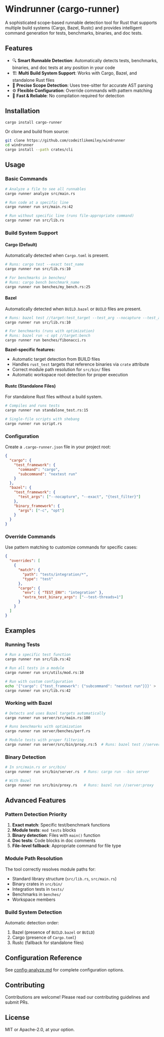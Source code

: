 # Windrunner (cargo-runner)

A sophisticated scope-based runnable detection tool for Rust that supports multiple build systems (Cargo, Bazel, Rustc) and provides intelligent command generation for tests, benchmarks, binaries, and doc tests.

## Features

- 🔍 **Smart Runnable Detection**: Automatically detects tests, benchmarks, binaries, and doc tests at any position in your code
- 🏗️ **Multi Build System Support**: Works with Cargo, Bazel, and standalone Rust files
- 🎯 **Precise Scope Detection**: Uses tree-sitter for accurate AST parsing
- ⚙️ **Flexible Configuration**: Override commands with pattern matching
- 🚀 **Fast & Reliable**: No compilation required for detection

## Installation

```bash
cargo install cargo-runner
```

Or clone and build from source:

```bash
git clone https://github.com/codeitlikemiley/windrunner
cd windrunner
cargo install --path crates/cli
```

## Usage

### Basic Commands

```bash
# Analyze a file to see all runnables
cargo runner analyze src/main.rs

# Run code at a specific line
cargo runner run src/main.rs:42

# Run without specific line (runs file-appropriate command)
cargo runner run src/lib.rs
```

### Build System Support

#### Cargo (Default)
Automatically detected when `Cargo.toml` is present.

```bash
# Runs: cargo test --exact test_name
cargo runner run src/lib.rs:10

# For benchmarks in benches/
# Runs: cargo bench benchmark_name
cargo runner run benches/my_bench.rs:25
```

#### Bazel
Automatically detected when `BUILD.bazel` or `BUILD` files are present.

```bash
# Runs: bazel test //target:test_target --test_arg --nocapture --test_arg --exact --test_arg test_name
cargo runner run src/lib.rs:10

# For benchmarks (runs with optimization)
# Runs: bazel run -c opt //target:bench
cargo runner run benches/fibonacci.rs
```

**Bazel-specific features:**
- Automatic target detection from BUILD files
- Handles `rust_test` targets that reference binaries via `crate` attribute
- Correct module path resolution for `src/bin/` files
- Automatic workspace root detection for proper execution

#### Rustc (Standalone Files)
For standalone Rust files without a build system.

```bash
# Compiles and runs tests
cargo runner run standalone_test.rs:15

# Single-file scripts with shebang
cargo runner run script.rs
```

### Configuration

Create a `.cargo-runner.json` file in your project root:

```json
{
  "cargo": {
    "test_framework": {
      "command": "cargo",
      "subcommand": "nextest run"
    }
  },
  "bazel": {
    "test_framework": {
      "test_args": ["--nocapture", "--exact", "{test_filter}"]
    },
    "binary_framework": {
      "args": ["-c", "opt"]
    }
  }
}
```

### Override Commands

Use pattern matching to customize commands for specific cases:

```json
{
  "overrides": [
    {
      "match": {
        "path": "tests/integration/*",
        "type": "test"
      },
      "cargo": {
        "env": { "TEST_ENV": "integration" },
        "extra_test_binary_args": ["--test-threads=1"]
      }
    }
  ]
}
```

## Examples

### Running Tests

```bash
# Run a specific test function
cargo runner run src/lib.rs:42

# Run all tests in a module
cargo runner run src/utils/mod.rs:10

# Run with custom configuration
echo '{"cargo": {"test_framework": {"subcommand": "nextest run"}}}' > .cargo-runner.json
cargo runner run src/lib.rs:42
```

### Working with Bazel

```bash
# Detects and uses Bazel targets automatically
cargo runner run server/src/main.rs:100

# Runs benchmarks with optimization
cargo runner run server/benches/perf.rs

# Module tests with proper filtering
cargo runner run server/src/bin/proxy.rs:5  # Runs: bazel test //server:proxy_test --test_arg tests
```

### Binary Detection

```bash
# In src/main.rs or src/bin/
cargo runner run src/bin/server.rs  # Runs: cargo run --bin server

# With Bazel
cargo runner run src/bin/proxy.rs   # Runs: bazel run //server:proxy
```

## Advanced Features

### Pattern Detection Priority

1. **Exact match**: Specific test/benchmark functions
2. **Module tests**: `mod tests` blocks
3. **Binary detection**: Files with `main()` function
4. **Doc tests**: Code blocks in doc comments
5. **File-level fallback**: Appropriate command for file type

### Module Path Resolution

The tool correctly resolves module paths for:
- Standard library structure (`src/lib.rs`, `src/main.rs`)
- Binary crates in `src/bin/`
- Integration tests in `tests/`
- Benchmarks in `benches/`
- Workspace members

### Build System Detection

Automatic detection order:
1. Bazel (presence of `BUILD.bazel` or `BUILD`)
2. Cargo (presence of `Cargo.toml`)
3. Rustc (fallback for standalone files)

## Configuration Reference

See [config-analyze.md](config-analyze.md) for complete configuration options.

## Contributing

Contributions are welcome! Please read our contributing guidelines and submit PRs.

## License

MIT or Apache-2.0, at your option.